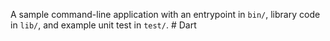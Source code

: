 A sample command-line application with an entrypoint in `bin/`, library code
in `lib/`, and example unit test in `test/`.
#   D a r t  
 